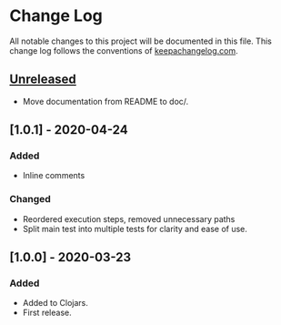 # Change Log
All notable changes to this project will be documented in this file. This change log follows the conventions of [keepachangelog.com](http://keepachangelog.com/).

## [Unreleased]
- Move documentation from README to doc/.

## [1.0.1] - 2020-04-24
### Added
- Inline comments

### Changed
- Reordered execution steps, removed unnecessary paths
- Split main test into multiple tests for clarity and ease of use.

## [1.0.0] - 2020-03-23
### Added
- Added to Clojars.
- First release.

[Unreleased]: https://github.com/NoahTheDuke/cond-plus/compare/1.0.0...HEAD
[0.1.0]: https://github.com/NoahTheDuke/cond-plus/releases/tag/v1.0.0
